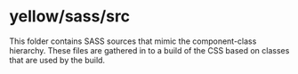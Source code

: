 # yellow/sass/src

This folder contains SASS sources that mimic the component-class hierarchy. These files
are gathered in to a build of the CSS based on classes that are used by the build.
